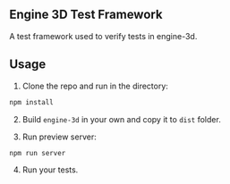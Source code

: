 ## Engine 3D Test Framework

A test framework used to verify tests in engine-3d.


## Usage

1. Clone the repo and run in the directory:

```bash
npm install
```

2. Build `engine-3d` in your own and copy it to `dist` folder.

3. Run preview server:

```bash
npm run server
```

4. Run your tests.